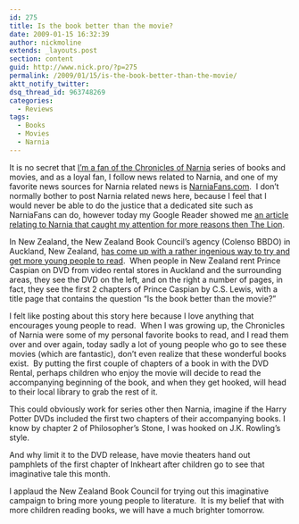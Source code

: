 ```yaml
---
id: 275
title: Is the book better than the movie?
date: 2009-01-15 16:32:39
author: nickmoline
extends: _layouts.post
section: content
guid: http://www.nick.pro/?p=275
permalink: /2009/01/15/is-the-book-better-than-the-movie/
aktt_notify_twitter:
dsq_thread_id: 963748269
categories:
  - Reviews
tags:
  - Books
  - Movies
  - Narnia
---
```

<amp-img title="caspian-book-dvd" src="{{ site.baseurl }}/wp-content/uploads/sites/4/2009/01/caspian-book-dvd.webp" alt="Is the book better than the movie?" width="197" height="131" layout="intrinsic" lightbox class="alignright">
  <amp-img fallback title="caspian-book-dvd" src="{{ site.baseurl }}/wp-content/uploads/sites/4/2009/01/caspian-book-dvd.jpg" alt="Is the book better than the movie?" width="197" height="131" layout="intrinsic" lightbox class="alignright"></amp-img>
</amp-img>It is no secret that <a title="Posts on Nick.pro Tagged Narnia" href="/tags/#narnia" target="_blank">I&#8217;m a fan of the Chronicles of Narnia</a> series of books and movies, and as a loyal fan, I follow news related to Narnia, and one of my favorite news sources for Narnia related news is <a title="Narnia Fans.com - Created by and for Fans of C.S. Lewis" href="http://www.narniafans.com/" target="_blank">NarniaFans.com</a>.  I don&#8217;t normally bother to post Narnia related news here, because I feel that I would never be able to do the justice that a dedicated site such as NarniaFans can do, however today my Google Reader showed me <a href="https://narniafans.com/2009/01/in-new-zealand-prince-caspian-dvd-rental-also-contains-book/" target="_blank">an article relating to Narnia that caught my attention for more reasons then The Lion</a>.

<!--more-->

In New Zealand, the New Zealand Book Council&#8217;s agency (Colenso BBDO) in Auckland, New Zealand, <a href="https://narniafans.com/2009/01/in-new-zealand-prince-caspian-dvd-rental-also-contains-book/" target="_blank">has come up with a rather ingenious way to try and get more young people to read</a>.  When people in New Zealand rent Prince Caspian on DVD from video rental stores in Auckland and the surrounding areas, they see the DVD on the left, and on the right a number of pages, in fact, they see the first 2 chapters of Prince Caspian by C.S. Lewis, with a title page that contains the question &#8220;Is the book better than the movie?&#8221;

I felt like posting about this story here because I love anything that encourages young people to read.  When I was growing up, the Chronicles of Narnia were some of my personal favorite books to read, and I read them over and over again, today sadly a lot of young people who go to see these movies (which are fantastic), don&#8217;t even realize that these wonderful books exist.  By putting the first couple of chapters of a book in with the DVD Rental, perhaps children who enjoy the movie will decide to read the accompanying beginning of the book, and when they get hooked, will head to their local library to grab the rest of it.

This could obviously work for series other then Narnia, imagine if the Harry Potter DVDs included the first two chapters of their accompanying books. I know by chapter 2 of Philosopher&#8217;s Stone, I was hooked on J.K. Rowling&#8217;s style.

And why limit it to the DVD release, have movie theaters hand out pamphlets of the first chapter of Inkheart after children go to see that imaginative tale this month.

I applaud the New Zealand Book Council for trying out this imaginative campaign to bring more young people to literature.  It is my belief that with more children reading books, we will have a much brighter tomorrow.
